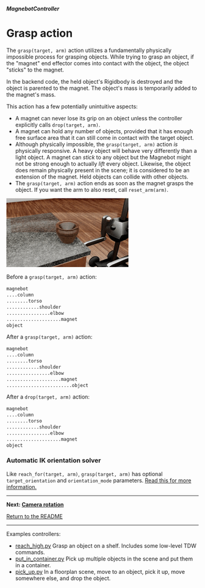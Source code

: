 ##### MagnebotController

# Grasp action

The `grasp(target, arm)` action utilizes a fundamentally physically impossible process for grasping objects. While trying to grasp an object, if the "magnet" end effector comes into contact with the object, the object "sticks" to the magnet. 

In the backend code, the held object's Rigidbody is destroyed and the object is parented to the magnet. The object's mass is temporarily added to the magnet's mass.

This action has a few potentially unintuitive aspects:

- A magnet can never lose its grip on an object unless the controller explicitly calls `drop(target, arm)`.
- A magnet can hold any number of objects, provided that it has enough free surface area that it can still come in contact with the target object.
- Although physically impossible, the `grasp(target, arm)` action *is* physically responsive. A heavy object will behave very differently than a light object. A magnet can *stick* to any object but the Magnebot might not be strong enough to actually *lift* every object. Likewise, the object does remain physically present in the scene; it is considered to be an extension of the magnet. Held objects can collide with other objects.
- The `grasp(target, arm)` action ends as soon as the magnet grasps the object. If you want the arm to also reset, call `reset_arm(arm)`.

![](../images/arm_articulation/grasp.gif)

Before a `grasp(target, arm)` action:

```
magnebot
....column
........torso
............shoulder
................elbow
....................magnet
object
```

After a `grasp(target, arm)` action:

```
magnebot
....column
........torso
............shoulder
................elbow
....................magnet
........................object
```

After a `drop(target, arm)` action:

```
magnebot
....column
........torso
............shoulder
................elbow
....................magnet
object
```

### Automatic IK orientation solver

Like `reach_for(target, arm)`, `grasp(target, arm)` has optional `target_orientation` and `orientation_mode` parameters. [Read this for more information.](arm_articulation.md)

***

**Next: [Camera rotation](camera_rotation.md)**

[Return to the README](../../../README.md)

***

Examples controllers:

- [reach_high.py](https://github.com/alters-mit/magnebot/blob/main/controllers/examples/magnebot_controller/reach_high.py) Grasp an object on a shelf. Includes some low-level TDW commands.
- [put_in_container.py](https://github.com/alters-mit/magnebot/blob/main/controllers/examples/magnebot_controller/put_in_container.py) Pick up multiple objects in the scene and put them in a container.
- [pick_up.py](https://github.com/alters-mit/magnebot/blob/main/controllers/examples/magnebot_controller/put_in_container.py) In a floorplan scene, move to an object, pick it up, move somewhere else, and drop the object.